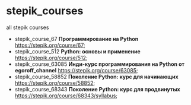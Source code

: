 # stepik_courses
all stepik courses
- stepik_course_67 **Программирование на Python** https://stepik.org/course/67;
- stepik_course_512 **Python: основы и применение** https://stepik.org/course/512;
- stepik_course_63085 **Инди-курс программирования на Python от egoroff_channel** https://stepik.org/course/63085;
- stepik_course_58852 **Поколение Python: курс для начинающих** https://stepik.org/course/58852;
- stepik_course_68343 **Поколение Python: курс для продвинутых** https://stepik.org/course/68343/syllabus;